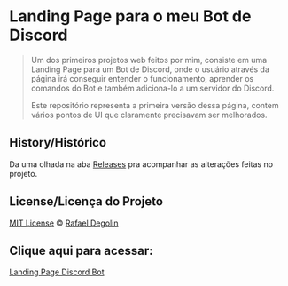 # Landing Page para o meu Bot de Discord

> Um dos primeiros projetos web feitos por mim, consiste em uma Landing Page para um Bot de Discord, onde o usuário através da página irá conseguir entender o funcionamento, aprender os comandos do Bot e também adiciona-lo a um servidor do Discord.
>
> Este repositório representa a primeira versão dessa página, contem vários pontos de UI que claramente precisavam ser melhorados.

## History/Histórico
Da uma olhada na aba [Releases](https://github.com/Rafadegolin/LandingPage-DiscordBot/releases) pra acompanhar as alterações feitas no projeto.

## License/Licença do Projeto
[MIT License](./LICENSE) © [Rafael Degolin](https://github.com/Rafadegolin)

## Clique aqui para acessar:
[Landing Page Discord Bot](https://rafadegolin.github.io/LandingPage-DiscordBot/)
